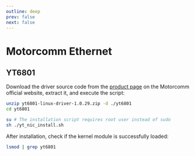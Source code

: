 ```yaml
---
outline: deep
prev: false
next: false
---
```


# Motorcomm Ethernet

## YT6801

Download the driver source code from the [product page](https://motor-comm.com/product/ethernet-control-chip) on the Motorcomm official website, extract it, and execute the script:

```bash
unzip yt6801-linux-driver-1.0.29.zip -d ./yt6801
cd yt6801

su # The installation script requires root user instead of sudo
sh ./yt_nic_install.sh
```

After installation, check if the kernel module is successfully loaded:
```bash
lsmod | grep yt6801
```